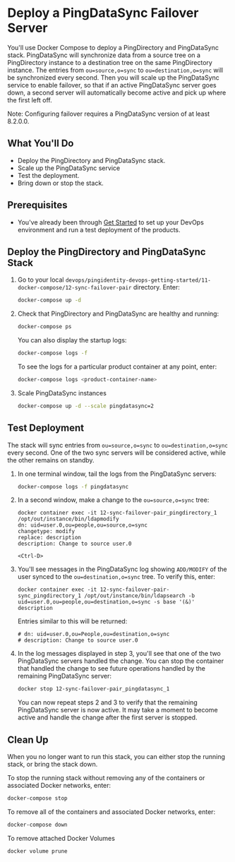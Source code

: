 # Deploy a PingDataSync Failover Server

You'll use Docker Compose to deploy a PingDirectory and PingDataSync stack. PingDataSync will synchronize data from a source tree on a PingDirectory instance to a destination tree on the same PingDirectory instance. The entries from `ou=source,o=sync` to `ou=destination,o=sync` will be synchronized every second. Then you will scale up the PingDataSync service to enable failover, so that if an active PingDataSync server goes down, a second server will automatically become active and pick up where the first left off.

Note: Configuring failover requires a PingDataSync version of at least 8.2.0.0.

## What You'll Do

* Deploy the PingDirectory and PingDataSync stack.
* Scale up the PingDataSync service
* Test the deployment.
* Bring down or stop the stack.

## Prerequisites

* You've already been through [Get Started](../get-started/getStarted.md) to set up your DevOps environment and run a test deployment of the products.

## Deploy the PingDirectory and PingDataSync Stack

1. Go to your local `devops/pingidentity-devops-getting-started/11-docker-compose/12-sync-failover-pair` directory. Enter:

      ```sh
      docker-compose up -d
      ```

1. Check that PingDirectory and PingDataSync are healthy and running:

      ```sh
      docker-compose ps
      ```

      You can also display the startup logs:

      ```sh
      docker-compose logs -f
      ```

      To see the logs for a particular product container at any point, enter:

      ```sh
      docker-compose logs <product-container-name>
      ```

1. Scale PingDataSync instances

      ```sh
      docker-compose up -d --scale pingdatasync=2
      ```

## Test Deployment

The stack will sync entries from `ou=source,o=sync` to `ou=destination,o=sync` every second. One of the two sync servers will be considered active, while the other remains on standby.

1. In one terminal window, tail the logs from the PingDataSync servers:

      ```sh
      docker-compose logs -f pingdatasync
      ```

1. In a second window, make a change to the `ou=source,o=sync` tree:

      ```text
      docker container exec -it 12-sync-failover-pair_pingdirectory_1 /opt/out/instance/bin/ldapmodify
      dn: uid=user.0,ou=people,ou=source,o=sync
      changetype: modify
      replace: description
      description: Change to source user.0

      <Ctrl-D>
      ```

1. You'll see messages in the PingDataSync log showing `ADD/MODIFY` of the user synced to the `ou=destination,o=sync` tree.  To verify this, enter:

      ```text
      docker container exec -it 12-sync-failover-pair-sync_pingdirectory_1 /opt/out/instance/bin/ldapsearch -b uid=user.0,ou=people,ou=destination,o=sync -s base '(&)' description
      ```

      Entries similar to this will be returned:

      ```text
      # dn: uid=user.0,ou=People,ou=destination,o=sync
      # description: Change to source user.0
      ```

1. In the log messages displayed in step 3, you'll see that one of the two PingDataSync servers handled the change. You can stop the container that handled the change to see future operations handled by the remaining PingDataSync server:

      ```sh
      docker stop 12-sync-failover-pair_pingdatasync_1
      ```

      You can now repeat steps 2 and 3 to verify that the remaining PingDataSync server is now active. It may take a moment to become active and handle the change after the first server is stopped.

## Clean Up

When you no longer want to run this stack, you can either stop the running stack, or bring the stack down.

To stop the running stack without removing any of the containers or associated Docker networks, enter:

```sh
docker-compose stop
```

To remove all of the containers and associated Docker networks, enter:

```sh
docker-compose down
```

To remove attached Docker Volumes

```sh
docker volume prune
```